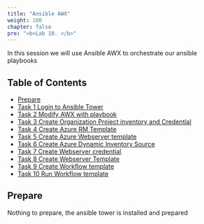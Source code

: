 ```yaml
---
title: "Ansible AWX"
weight: 100
chapter: false
pre: "<b>Lab 10. </b>"
---
```


In this session we will use Ansible AWX to orchestrate our ansible playbooks

## Table of Contents

- [Prepare](#prepare)
- [Task 1 Login to Ansible Tower](task1)
- [Task 2 Modify AWX with playbook](task2)
- [Task 3 Create Organization Project inventory and Credential](task3)
- [Task 4 Create Azure RM Template](task4)
- [Task 5 Create Azure Webserver template](task5)
- [Task 6 Create Azure Dynamic Inventory Source](task6)
- [Task 7 Create Webserver credential](task7)
- [Task 8 Create Webserver Template](task8)
- [Task 9 Create Workflow template](task9)
- [Task 10 Run Workflow template](task10)

## Prepare

Nothing to prepare, the ansible tower is installed and prepared
